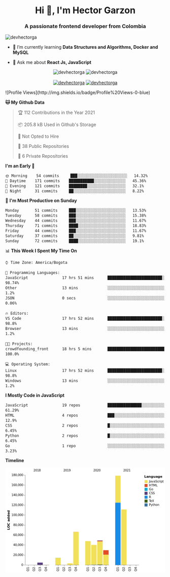 <h1 align="center">Hi 👋, I'm Hector Garzon</h1>
<h3 align="center">A passionate frontend developer from Colombia</h3>

<p align="left"> <img src="https://komarev.com/ghpvc/?username=devhectorga" alt="devhectorga" /> </p>

- 🌱 I’m currently learning **Data Structures and Algorithms, Docker and MySQL**

- 💬 Ask me about **React Js, JavaScript**

<p align="center"> <img src="https://github-readme-stats.vercel.app/api?username=devhectorga&count_private=true&show_icons=true" alt="devhectorga" /> <img src="https://github-readme-stats.vercel.app/api/top-langs/?username=devhectorga&layout=compact" alt="devhectorga" /></p>

<p align="center">
<a href="https://twitter.com/devhectorga" target="blank"><img align="center" src="https://cdn.jsdelivr.net/npm/simple-icons@3.0.1/icons/twitter.svg" alt="devhectorga" height="20" width="20" /></a>
<a href="https://linkedin.com/in/devhectorga" target="blank"><img align="center" src="https://cdn.jsdelivr.net/npm/simple-icons@3.0.1/icons/linkedin.svg" alt="devhectorga" height="20" width="20" /></a>
</p>
<!--START_SECTION:waka-->
![Profile Views](http://img.shields.io/badge/Profile%20Views-0-blue)

**🐱 My Github Data** 

> 🏆 112 Contributions in the Year 2021
 > 
> 📦 205.8 kB Used in Github's Storage 
 > 
> 🚫 Not Opted to Hire
 > 
> 📜 38 Public Repositories 
 > 
> 🔑 6 Private Repositories  
 > 
**I'm an Early 🐤** 

```text
🌞 Morning    54 commits     ███░░░░░░░░░░░░░░░░░░░░░░   14.32% 
🌆 Daytime    171 commits    ███████████░░░░░░░░░░░░░░   45.36% 
🌃 Evening    121 commits    ████████░░░░░░░░░░░░░░░░░   32.1% 
🌙 Night      31 commits     ██░░░░░░░░░░░░░░░░░░░░░░░   8.22%

```
📅 **I'm Most Productive on Sunday** 

```text
Monday       51 commits     ███░░░░░░░░░░░░░░░░░░░░░░   13.53% 
Tuesday      58 commits     ███░░░░░░░░░░░░░░░░░░░░░░   15.38% 
Wednesday    44 commits     ███░░░░░░░░░░░░░░░░░░░░░░   11.67% 
Thursday     71 commits     ████░░░░░░░░░░░░░░░░░░░░░   18.83% 
Friday       44 commits     ███░░░░░░░░░░░░░░░░░░░░░░   11.67% 
Saturday     37 commits     ██░░░░░░░░░░░░░░░░░░░░░░░   9.81% 
Sunday       72 commits     ████░░░░░░░░░░░░░░░░░░░░░   19.1%

```


📊 **This Week I Spent My Time On** 

```text
⌚︎ Time Zone: America/Bogota

💬 Programming Languages: 
JavaScript               17 hrs 51 mins      ████████████████████████░   98.74% 
Other                    13 mins             ░░░░░░░░░░░░░░░░░░░░░░░░░   1.2% 
JSON                     0 secs              ░░░░░░░░░░░░░░░░░░░░░░░░░   0.06%

🔥 Editors: 
VS Code                  17 hrs 52 mins      ████████████████████████░   98.8% 
Browser                  13 mins             ░░░░░░░░░░░░░░░░░░░░░░░░░   1.2%

🐱‍💻 Projects: 
crowdfounding_front      18 hrs 5 mins       █████████████████████████   100.0%

💻 Operating System: 
Linux                    17 hrs 52 mins      ████████████████████████░   98.8% 
Windows                  13 mins             ░░░░░░░░░░░░░░░░░░░░░░░░░   1.2%

```

**I Mostly Code in JavaScript** 

```text
JavaScript               19 repos            ███████████████░░░░░░░░░░   61.29% 
HTML                     4 repos             ███░░░░░░░░░░░░░░░░░░░░░░   12.9% 
CSS                      2 repos             █░░░░░░░░░░░░░░░░░░░░░░░░   6.45% 
Python                   2 repos             █░░░░░░░░░░░░░░░░░░░░░░░░   6.45% 
Go                       1 repo              ░░░░░░░░░░░░░░░░░░░░░░░░░   3.23%

```


**Timeline**

![Chart not found](https://raw.githubusercontent.com/devHectorGa/devHectorGa/master/charts/bar_graph.png) 


<!--END_SECTION:waka-->
